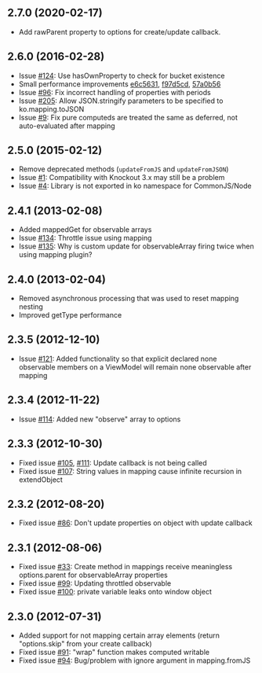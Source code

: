 ## 2.7.0 (2020-02-17)

* Add rawParent property to options for create/update callback.
 
## 2.6.0 (2016-02-28)

* Issue [#124](https://github.com/SteveSanderson/knockout.mapping/issues/124): Use hasOwnProperty to check for bucket existence
* Small performance improvements [e6c5631](https://github.com/crissdev/knockout.mapping/commit/e6c56313d22375e0e1ac7242f18dce9811577ad2), [f97d5cd](https://github.com/crissdev/knockout.mapping/commit/f97d5cde145962af919a6472d22418f9f0f43626), [57a0b56](https://github.com/crissdev/knockout.mapping/commit/57a0b56c6368bb3b8816fb0d78c35820aa719bf3)
* Issue [#96](https://github.com/SteveSanderson/knockout.mapping/issues/96): Fix incorrect handling of properties with periods
* Issue [#205](https://github.com/SteveSanderson/knockout.mapping/issues/205): Allow JSON.stringify parameters to be specified to ko.mapping.toJSON
* Issue [#9](https://github.com/crissdev/knockout.mapping/issues/9): Fix pure computeds are treated the same as deferred, not auto-evaluated after mapping

## 2.5.0 (2015-02-12)

* Remove deprecated methods (`updateFromJS` and `updateFromJSON`) 
* Issue [#1](https://github.com/crissdev/knockout.mapping/issues/1): Compatibility with Knockout 3.x may still be a problem
* Issue [#4](https://github.com/crissdev/knockout.mapping/issues/4): Library is not exported in ko namespace for CommonJS/Node

## 2.4.1 (2013-02-08) 

* Added mappedGet for observable arrays
* Issue [#134](https://github.com/SteveSanderson/knockout.mapping/issues/134): Throttle issue using mapping
* Issue [#135](https://github.com/SteveSanderson/knockout.mapping/issues/135): Why is custom update for observableArray firing twice when using mapping plugin?

## 2.4.0 (2013-02-04)

* Removed asynchronous processing that was used to reset mapping nesting
* Improved getType performance

## 2.3.5 (2012-12-10)

* Issue [#121](https://github.com/SteveSanderson/knockout.mapping/issues/121): Added functionality so that explicit declared none observable members on a ViewModel will remain none observable after mapping

## 2.3.4 (2012-11-22)

* Issue [#114](https://github.com/SteveSanderson/knockout.mapping/issues/114): Added new "observe" array to options

## 2.3.3 (2012-10-30)

* Fixed issue [#105](https://github.com/SteveSanderson/knockout.mapping/issues/105), [#111](https://github.com/SteveSanderson/knockout.mapping/issues/111): Update callback is not being called
* Fixed issue [#107](https://github.com/SteveSanderson/knockout.mapping/issues/107): String values in mapping cause infinite recursion in extendObject

## 2.3.2 (2012-08-20)

* Fixed issue [#86](https://github.com/SteveSanderson/knockout.mapping/issues/86): Don't update properties on object with update callback

## 2.3.1 (2012-08-06)

* Fixed issue [#33](https://github.com/SteveSanderson/knockout.mapping/issues/33): Create method in mappings receive meaningless options.parent for observableArray properties
* Fixed issue [#99](https://github.com/SteveSanderson/knockout.mapping/issues/99): Updating throttled observable
* Fixed issue [#100](https://github.com/SteveSanderson/knockout.mapping/issues/100): private variable leaks onto window object

## 2.3.0 (2012-07-31)

* Added support for not mapping certain array elements (return "options.skip" from your create callback)
* Fixed issue [#91](https://github.com/SteveSanderson/knockout.mapping/issues/91): "wrap" function makes computed writable
* Fixed issue [#94](https://github.com/SteveSanderson/knockout.mapping/issues/94): Bug/problem with ignore argument in mapping.fromJS

